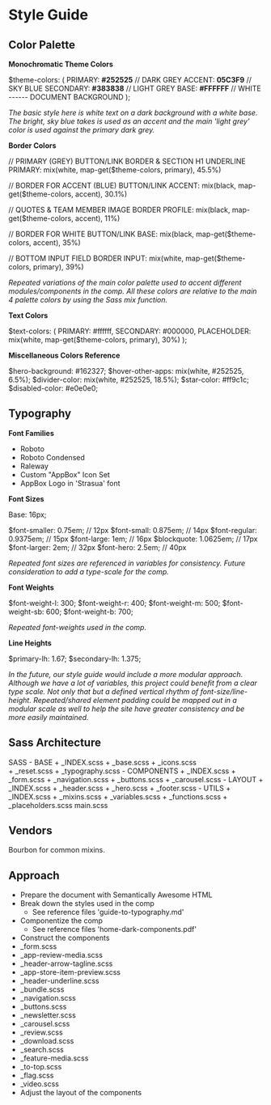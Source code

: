 # Style Guide

## Color Palette

**Monochromatic Theme Colors**

$theme-colors: (
    PRIMARY: **#252525**            // DARK GREY
    ACCENT: **05C3F9**              // SKY BLUE
    SECONDARY: **#383838**          // LIGHT GREY
    BASE: **#FFFFFF**               // WHITE ------ DOCUMENT BACKGROUND
);

*The basic style here is white text on a dark background with a white base. The bright, sky blue takes is used as an accent and the main 'light grey' color is used against the primary dark grey.*

**Border Colors**

// PRIMARY (GREY) BUTTON/LINK BORDER & SECTION H1 UNDERLINE
PRIMARY: mix(white, map-get($theme-colors, primary), 45.5%)

// BORDER FOR ACCENT (BLUE) BUTTON/LINK
ACCENT: mix(black, map-get($theme-colors, accent), 30.1%)

// QUOTES & TEAM MEMBER IMAGE BORDER
PROFILE: mix(black, map-get($theme-colors, accent), 11%)

// BORDER FOR WHITE BUTTON/LINK
BASE: mix(black, map-get($theme-colors, accent), 35%)

// BOTTOM INPUT FIELD BORDER
INPUT: mix(white, map-get($theme-colors, primary), 39%)  

*Repeated variations of the main color palette used to accent different modules/components in the comp. All these colors are relative to the main 4 palette colors by using the Sass mix function.*

**Text Colors**

 $text-colors: (
  PRIMARY: #ffffff,
  SECONDARY: #000000,
  PLACEHOLDER: mix(white, map-get($theme-colors, primary), 30%)
);

**Miscellaneous Colors Reference**

$hero-background: #162327;
$hover-other-apps: mix(white, #252525, 6.5%); 
$divider-color: mix(white, #252525, 18.5%);
$star-color: #ff9c1c;
$disabled-color: #e0e0e0;

## Typography

**Font Families**
- Roboto
- Roboto Condensed
- Raleway
- Custom "AppBox" Icon Set
- AppBox Logo in 'Strasua' font

**Font Sizes**

Base: 16px;

$font-smaller:      0.75em;    // 12px
$font-small:        0.875em;   // 14px
$font-regular:      0.9375em;  // 15px
$font-large:        1em;       // 16px
$blockquote:        1.0625em;  // 17px
$font-larger:       2em;       // 32px
$font-hero:         2.5em;     // 40px

*Repeated font sizes are referenced in variables for consistency. Future consideration to add a type-scale for the comp.*

**Font Weights**

$font-weight-l:     300;
$font-weight-r:     400;
$font-weight-m:     500;
$font-weight-sb:    600;
$font-weight-b:     700;

*Repeated font-weights used in the comp.*

**Line Heights**

$primary-lh:        1.67;
$secondary-lh:      1.375;

*In the future, our style guide would include a more modular approach. Although we have a lot of variables, this project could benefit from a clear type scale. Not only that but a defined vertical rhythm of font-size/line-height. Repeated/shared element padding could be mapped out in a modular scale as well to help the site have greater consistency and be more easily maintained.*

## Sass Architecture

SASS
    - BASE
        + _INDEX.scss
        + _base.scss
        + _icons.scss  
        + _reset.scss
        + _typography.scss
    - COMPONENTS
        + _INDEX.scss
        + _form.scss
        + _navigation.scss
        + _buttons.scss
        + _carousel.scss
    - LAYOUT
        + _INDEX.scss
        + _header.scss
        + _hero.scss
        + _footer.scss
    - UTILS
        + _INDEX.scss
        + _mixins.scss
        + _variables.scss
        + _functions.scss
        + _placeholders.scss
main.scss

## Vendors

Bourbon for common mixins.

## Approach
- Prepare the document with Semantically Awesome HTML
- Break down the styles used in the comp
    + See reference files 'guide-to-typography.md'
- Componentize the comp
    + See reference files 'home-dark-components.pdf'
- Construct the components
-   _form.scss
-   _app-review-media.scss
-   _header-arrow-tagline.scss
-   _app-store-item-preview.scss 
-   _header-underline.scss
-   _bundle.scss
-   _navigation.scss
-   _buttons.scss
-   _newsletter.scss
-   _carousel.scss
-   _review.scss
-   _download.scss
-   _search.scss
-   _feature-media.scss
-   _to-top.scss
-   _flag.scss            
-   _video.scss
- Adjust the layout of the components
